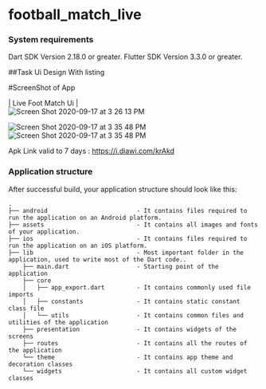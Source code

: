 
# football_match_live


### System requirements

Dart SDK Version 2.18.0 or greater.
Flutter SDK Version 3.3.0 or greater.

##Task 
Ui Design With listing



#ScreenShot of App




|  Live Foot Match Ui                                            |                                                                             
 <img width alt="Screen Shot 2020-09-17 at 3 26 13 PM" src="https://github.com/Sweetyrawat-star/football_match/assets/57385799/8676ef11-745d-4baa-b53d-5f342b26980c.png">

<img alt="Screen Shot 2020-09-17 at 3 35 48 PM" src="https://github.com/Sweetyrawat-star/football_match/assets/57385799/6d0227aa-d254-4ea2-b53f-ec4352805508.png">

<img alt="Screen Shot 2020-09-17 at 3 35 48 PM" src="https://github.com/Sweetyrawat-star/football_match/assets/57385799/fd2b5f5f-cee6-424c-a3be-c37d7733a784.png">

Apk Link valid to 7 days : https://i.diawi.com/krAkd

### Application structure
After successful build, your application structure should look like this:
                    
```
.
├── android                         - It contains files required to run the application on an Android platform.
├── assets                          - It contains all images and fonts of your application.
├── ios                             - It contains files required to run the application on an iOS platform.
├── lib                             - Most important folder in the application, used to write most of the Dart code..
    ├── main.dart                   - Starting point of the application
    ├── core
    │   ├── app_export.dart         - It contains commonly used file imports
    │   ├── constants               - It contains static constant class file
    │   └── utils                   - It contains common files and utilities of the application
    ├── presentation                - It contains widgets of the screens
    ├── routes                      - It contains all the routes of the application
    └── theme                       - It contains app theme and decoration classes
    └── widgets                     - It contains all custom widget classes


